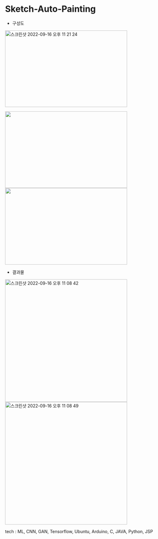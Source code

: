 # Sketch-Auto-Painting

- 구성도
<img width="400" height="250" alt="스크린샷 2022-09-16 오후 11 21 24" src="https://user-images.githubusercontent.com/26247241/190661566-8bc78f77-ce79-442d-af53-40018e96dfae.png">

<img width="400" height="250" src="https://user-images.githubusercontent.com/26247241/190661694-77ef580b-291f-4810-bc41-645b6a287b82.png">  <img width="400" height="250" src="https://user-images.githubusercontent.com/26247241/190661712-99c5f273-1081-4ec1-8517-dfa16f5d4806.png">

- 결과물

<img width="400" alt="스크린샷 2022-09-16 오후 11 08 42" src="https://user-images.githubusercontent.com/26247241/190662658-be43c174-5c4e-467b-a8cf-aed262cc91df.png"> <img width="400" alt="스크린샷 2022-09-16 오후 11 08 49" src="https://user-images.githubusercontent.com/26247241/190662680-af4be8ca-cbca-423b-88b0-b9b47e7ea725.png">



tech : ML, CNN, GAN, Tensorflow, Ubuntu, Arduino, C, JAVA, Python, JSP
